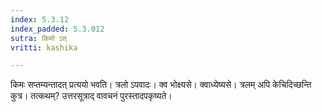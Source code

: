 ```yaml
---
index: 5.3.12
index_padded: 5.3.012
sutra: किमो ऽत्
vritti: kashika

---
```

किमः सप्तम्यन्तादत् प्रत्ययो भवति। त्रलो ऽपवादः। क्व भोक्ष्यसे। क्वाध्येष्यसे। त्रलम् अपि केचिदिच्छन्ति कुत्र। तत्कथम्? उत्तरसूत्राद् वावचनं पुरस्तादपकृष्यते।